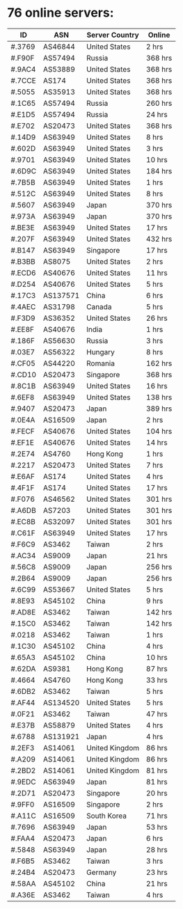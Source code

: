 # 76 online servers:

| ID | ASN | Server Country | Online |
| ------ | ------ | ------ | ------ |
| #.3769 | AS46844 | United States | 2 hrs |
| #.F90F | AS57494 | Russia | 368 hrs |
| #.9AC4 | AS53889 | United States | 368 hrs |
| #.7CCE | AS174 | United States | 368 hrs |
| #.5055 | AS35913 | United States | 368 hrs |
| #.1C65 | AS57494 | Russia | 260 hrs |
| #.E1D5 | AS57494 | Russia | 24 hrs |
| #.E702 | AS20473 | United States | 368 hrs |
| #.14D9 | AS63949 | United States | 8 hrs |
| #.602D | AS63949 | United States | 3 hrs |
| #.9701 | AS63949 | United States | 10 hrs |
| #.6D9C | AS63949 | United States | 184 hrs |
| #.7B5B | AS63949 | United States | 1 hrs |
| #.512C | AS63949 | United States | 8 hrs |
| #.5607 | AS63949 | Japan | 370 hrs |
| #.973A | AS63949 | Japan | 370 hrs |
| #.BE3E | AS63949 | United States | 17 hrs |
| #.207F | AS63949 | United States | 432 hrs |
| #.B147 | AS63949 | Singapore | 17 hrs |
| #.B3BB | AS8075 | United States | 2 hrs |
| #.ECD6 | AS40676 | United States | 11 hrs |
| #.D254 | AS40676 | United States | 5 hrs |
| #.17C3 | AS137571 | China | 6 hrs |
| #.4AEC | AS31798 | Canada | 5 hrs |
| #.F3D9 | AS36352 | United States | 26 hrs |
| #.EE8F | AS40676 | India | 1 hrs |
| #.186F | AS56630 | Russia | 3 hrs |
| #.03E7 | AS56322 | Hungary | 8 hrs |
| #.CF05 | AS44220 | Romania | 162 hrs |
| #.CD10 | AS20473 | Singapore | 368 hrs |
| #.8C1B | AS63949 | United States | 16 hrs |
| #.6EF8 | AS63949 | United States | 138 hrs |
| #.9407 | AS20473 | Japan | 389 hrs |
| #.0E4A | AS16509 | Japan | 2 hrs |
| #.FECF | AS40676 | United States | 104 hrs |
| #.EF1E | AS40676 | United States | 14 hrs |
| #.2E74 | AS4760 | Hong Kong | 1 hrs |
| #.2217 | AS20473 | United States | 7 hrs |
| #.E6AF | AS174 | United States | 4 hrs |
| #.4F1F | AS174 | United States | 17 hrs |
| #.F076 | AS46562 | United States | 301 hrs |
| #.A6DB | AS7203 | United States | 301 hrs |
| #.EC8B | AS32097 | United States | 301 hrs |
| #.C61F | AS63949 | United States | 17 hrs |
| #.F6C9 | AS3462 | Taiwan | 2 hrs |
| #.AC34 | AS9009 | Japan | 21 hrs |
| #.56C8 | AS9009 | Japan | 256 hrs |
| #.2B64 | AS9009 | Japan | 256 hrs |
| #.6C99 | AS53667 | United States | 5 hrs |
| #.8E93 | AS45102 | China | 9 hrs |
| #.AD8E | AS3462 | Taiwan | 142 hrs |
| #.15C0 | AS3462 | Taiwan | 142 hrs |
| #.0218 | AS3462 | Taiwan | 1 hrs |
| #.1C30 | AS45102 | China | 4 hrs |
| #.65A3 | AS45102 | China | 10 hrs |
| #.62DA | AS9381 | Hong Kong | 87 hrs |
| #.4664 | AS4760 | Hong Kong | 33 hrs |
| #.6DB2 | AS3462 | Taiwan | 5 hrs |
| #.AF44 | AS134520 | United States | 5 hrs |
| #.0F21 | AS3462 | Taiwan | 47 hrs |
| #.E37B | AS58879 | United States | 4 hrs |
| #.6788 | AS131921 | Japan | 4 hrs |
| #.2EF3 | AS14061 | United Kingdom | 86 hrs |
| #.A209 | AS14061 | United Kingdom | 86 hrs |
| #.2BD2 | AS14061 | United Kingdom | 81 hrs |
| #.9EDC | AS63949 | Japan | 81 hrs |
| #.2D71 | AS20473 | Singapore | 20 hrs |
| #.9FF0 | AS16509 | Singapore | 2 hrs |
| #.A11C | AS16509 | South Korea | 71 hrs |
| #.7696 | AS63949 | Japan | 53 hrs |
| #.FAA4 | AS20473 | Japan | 6 hrs |
| #.5848 | AS63949 | Japan | 28 hrs |
| #.F6B5 | AS3462 | Taiwan | 3 hrs |
| #.24B4 | AS20473 | Germany | 23 hrs |
| #.58AA | AS45102 | China | 21 hrs |
| #.A36E | AS3462 | Taiwan | 4 hrs |

